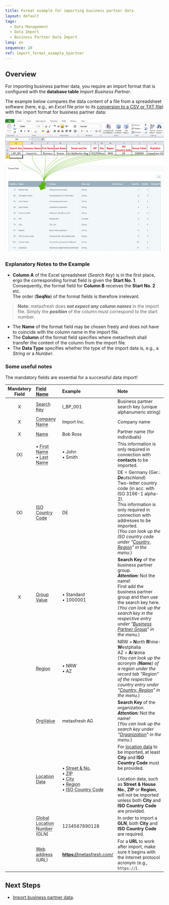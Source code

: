 ```yaml
---
title: Format example for importing business partner data
layout: default
tags:
  - Data Management
  - Data Import
  - Business Partner Data Import
lang: en
sequence: 10
ref: import_format_example_bpartner
---
```


## Overview
For importing business partner data, you require an import format that is configured with the **database table** *Import Business Partner*.

The example below compares the data content of a file from a spreadsheet software (here, e.g., an *Excel* file prior to its [conversion to a CSV or TXT file](Import_file_useful_tips)) with the import format for business partner data:

![](assets/BPartner_import_Excel_table_Format.png)

### Explanatory Notes to the Example
- **Column A** of the Excel spreadsheet (*Search Key*) is in the first place, ergo the corresponding format field is given the **Start No. 1**. Consequently, the format field for **Column B** receives the **Start No. 2** etc.<br> The order (**SeqNo**) of the format fields is therefore irrelevant.
 >**Note:** metasfresh does ***not expect any column names*** in the import file. Simply the ***position*** of the column must correspond to the start number.

- The **Name** of the format field may be chosen freely and does not have to coincide with the column name in the import file.
- The **Column** of the format field specifies where metasfresh shall transfer the content of the column from the import file.
- The **Data Type** specifies whether the type of the import data is, e.g., a *String* or a *Number*.

### Some useful notes
The mandatory fields are essential for a successful data import!

| Mandatory Field | <abbr title="Hover your cursor over the field name to see the corresponding column name.">Field Name</abbr> | Example | Note |
| :---: | :--- | :--- | :--- |
| X | <abbr title="BPValue_Suchschlüssel">Search Key</abbr> | I_BP_001 | Business partner search key (unique alphanumeric string) |
| X | <abbr title="Companyname_Company Name">Company Name</abbr> | Import Inc. | Company name |
| X | <abbr title="Name_Name">Name</abbr> | Bob Ross | Partner name (for individuals) |
| (X) | •&nbsp;<abbr title="Firstname_Firstname">First Name</abbr><br> •&nbsp;<abbr title="Lastname_Lastname">Last Name</abbr> | •&nbsp;John<br> •&nbsp;Smith | This information is only required in connection with **contacts** to be imported. |
| (X) | <abbr title="CountryCode_ISO Country Code">ISO Country Code</abbr> | DE | DE = Germany (Ger.: _**De**utschland_)<br> Two-letter country code (in acc. with ISO 3166-1 alpha-2).<br>This information is only required in connection with addresses to be imported.<br> (*You can look up the ISO country code under "[Country, Region](Menu)" in the menu.*) |
| X | <abbr title="GroupValue_Gruppen-Schlüssel">Group Value</abbr> | •&nbsp;Standard<br> •&nbsp;1000001 | **Search Key** of the business partner group.<br> ***Attention:*** Not the name!<br> First add the business partner group and then use the search key here.<br> (*You can look up the search key in the respective entry under "[Business Partner Group](Menu)" in the menu.*) |
|  | <abbr title="RegionName_Region Name">Region</abbr> | •&nbsp;NRW<br> •&nbsp;AZ | NRW = **N**orth **R**hine-**W**estphalia<br> AZ = **A**ri**z**ona<br> (*You can look up the acronym (**Name**) of a region under the record tab "Region" of the respective country entry under "[Country, Region](Menu)" in the menu.*) |
|  | <abbr title="OrgValue_Organisation Key">OrgValue</abbr> | metasfresh AG | **Search Key** of the organization.<br> ***Attention:*** Not the name!<br> (*You can look up the search key under "[Organization](Menu)" in the menu.*) |
|  | <abbr title="See examples &#8594;">Location Data</abbr> | •&nbsp;<abbr title="Address1_Straße und Nr.">Street & No.</abbr><br> •&nbsp;<abbr title="Postal_PLZ">ZIP</abbr><br> •&nbsp;<abbr title="City_City Name">City</abbr><br> •&nbsp;<abbr title="RegionName_Region Name">Region</abbr><br> •&nbsp;<abbr title="CountryCode_ISO Country Code">ISO Country Code</abbr> | For [location data](Add_address_tab) to be imported, at least **City** and **ISO Country Code** must be provided.<br><br> Location data, such as **Street & House No.**, **ZIP** or **Region**, will not be imported unless both **City** and **ISO Country Code** are provided. |
|  | <abbr title="GLN_GLN">Global Location Number</abbr> (GLN) | 1234567890128 | In order to import a **GLN**, both **City** and **ISO Country Code** are required. |
|  | <abbr title="URL_URL">Web address</abbr> (URL) | <a href="https://metasfresh.com/en/" title="metasfresh Homepage" target="blank"><strong>https://</strong>metasfresh.com/</a> | For a **URL** to work after import, make sure it begins with the Internet protocol acronym (e.g., `https://`). |

## Next Steps
- [Import business partner data](Import_bpartner_data).
